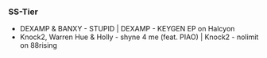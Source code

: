 ### SS-Tier

- DEXAMP & BANXY - STUPID | DEXAMP - KEYGEN EP on Halcyon
- Knock2, Warren Hue & Holly - shyne 4 me (feat. PIAO) | Knock2 - nolimit on 88rising
